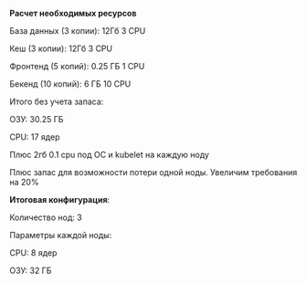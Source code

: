 **Расчет необходимых ресурсов**

База данных (3 копии): 12Гб 3 CPU

Кеш (3 копии): 12Гб 3 CPU

Фронтенд (5 копий): 0.25 ГБ 1 CPU

Бекенд (10 копий): 6 ГБ 10 CPU

Итого без учета запаса:

ОЗУ: 30.25 ГБ

CPU: 17 ядер

Плюс 2гб 0.1 cpu под ОС и kubelet на каждую ноду

Плюс запас для возможности потери одной ноды. Увеличим требования на 20%

**Итоговая конфигурация**:

Количество нод: 3

Параметры каждой ноды:

CPU: 8 ядер

ОЗУ: 32 ГБ
